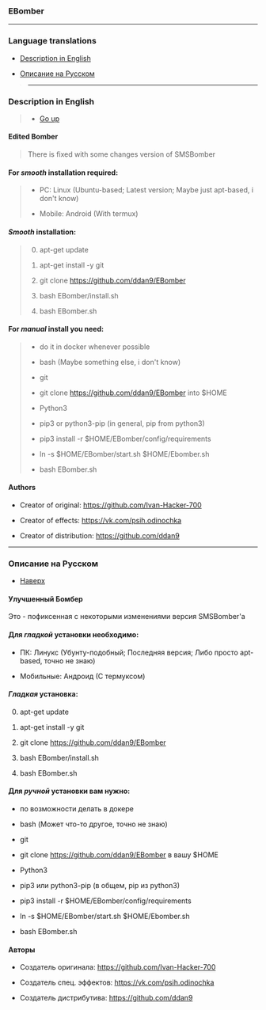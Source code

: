 ### EBomber

----------------------------------------------

### Language translations

- [Description in English](#Description-in-English)

- [Описание на Русском](#Описание-на-Русском)
>
> ----------------------------------------------
>
### Description in English 

> - [Go up](#Language-translations)

#### Edited Bomber

> There is fixed with some changes version of SMSBomber

#### For ***smooth*** installation required: 

> - PC: Linux (Ubuntu-based; Latest version; Maybe just apt-based, i don't know)
>  
> - Mobile: Android (With termux)

#### ***Smooth*** installation:

> 0. apt-get update
>
> 1. apt-get install -y git
>
> 2. git clone https://github.com/ddan9/EBomber
>
> 3. bash EBomber/install.sh
>
> 4. bash EBomber.sh

#### For ***manual*** install you need:

> - do it in docker whenever possible
>
> - bash (Maybe something else, i don't know)
> 
> - git
>
> - git clone https://github.com/ddan9/EBomber into $HOME
>
> - Python3
>
> - pip3 or python3-pip (in general, pip from python3)
>
> - pip3 install -r $HOME/EBomber/config/requirements
>
> - ln -s $HOME/EBomber/start.sh $HOME/Ebomber.sh
>
> - bash EBomber.sh

#### Authors

- Creator of original: https://github.com/Ivan-Hacker-700

- Creator of effects: https://vk.com/psih.odinochka

- Creator of distribution: https://github.com/ddan9

----------------------------------------------

### Описание на Русском

- [Наверх](#Language-translations)

#### Улучшенный Бомбер
 
Это - пофиксенная с некоторыми изменениями версия SMSBomber'а

#### Для ***гладкой*** установки необходимо:

- ПК: Линукс (Убунту-подобный; Последняя версия; Либо просто apt-based, точно не знаю)

- Мобильные: Андроид (С термуксом)

#### ***Гладкая*** установка:

0. apt-get update 

1. apt-get install -y git

2. git clone https://github.com/ddan9/EBomber

3. bash EBomber/install.sh

4. bash EBomber.sh

#### Для ***ручной*** установки вам нужно:

- по возможности делать в докере

- bash (Может что-то другое, точно не знаю)

- git

- git clone https://github.com/ddan9/EBomber в вашу $HOME

- Python3

- pip3 или python3-pip (в общем, pip из python3)

- pip3 install -r $HOME/EBomber/config/requirements

- ln -s $HOME/EBomber/start.sh $HOME/Ebomber.sh

- bash EBomber.sh

#### Авторы

- Создатель оригинала: https://github.com/Ivan-Hacker-700

- Создатель спец. эффектов: https://vk.com/psih.odinochka

- Создатель дистрибутива: https://github.com/ddan9
